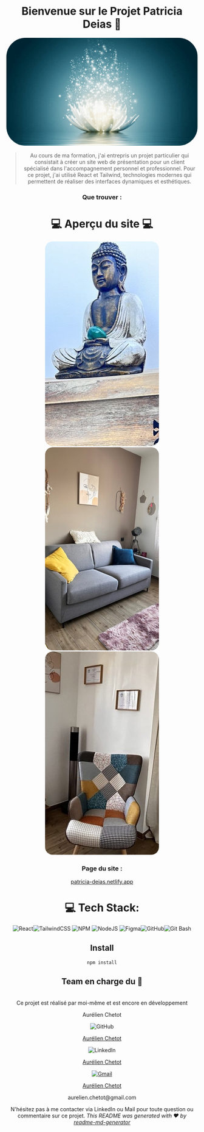 <div align ="center">
<h1 align="center">Bienvenue sur le Projet Patricia Deias 👋</h1>
<p align="center">
  <img width="700" style="border-radius: 50px;"  src="./public/assets/lotus.gif" alt="Image d'en-tête">
</p>

> Au cours de ma formation, j'ai entrepris un projet particulier qui consistait à créer un site web de présentation pour un client spécialisé dans l'accompagnement personnel et professionnel. Pour ce projet, j'ai utilisé React et Tailwind, technologies modernes qui permettent de réaliser des interfaces dynamiques et esthétiques.

### Que trouver :

<h1>💻 Aperçu du site 💻</h1>

  <img width="300" style="border-radius: 20px;"  src="./public/assets/buddha4.jpeg" alt="Image d'en-tête">
    <img width="300" style="border-radius: 20px;"  src="./public/assets/room3.jpeg" alt="Image d'en-tête">
      <img width="300" style="border-radius: 20px;"  src="./public/assets/room5.jpeg" alt="Image d'en-tête">

### Page du site :

[patricia-deias.netlify.app](https://patricia-deias.netlify.app/)

# 💻 Tech Stack:

![React](https://img.shields.io/badge/react-%2320232a.svg?style=plastic&logo=react&logoColor=%2361DAFB)![TailwindCSS](https://img.shields.io/badge/tailwindcss-%2338B2AC.svg?style=plastic&logo=tailwind-css&logoColor=white)
![NPM](https://img.shields.io/badge/NPM-%23CB3837.svg?style=plastic&logo=npm&logoColor=white) ![NodeJS](https://img.shields.io/badge/node.js-6DA55F?style=plastic&logo=node.js&logoColor=white) ![Figma](https://img.shields.io/badge/figma-%23F24E1E.svg?style=plastic&logo=figma&logoColor=white)![GitHub](https://img.shields.io/badge/GitHub-%23181717.svg?style=plastic&logo=github&logoColor=white)![Git Bash](https://img.shields.io/badge/Git_Bash-%23121013.svg?style=plastic&logo=git&logoColor=white)

## Install

```sh
npm install
```

## Team en charge du 👤

<br>Ce projet est réalisé par moi-même et est encore en développement</br>

<p>Aurélien Chetot</p>

![GitHub](https://img.shields.io/badge/GitHub-%23181717.svg?style=plastic&logo=github&logoColor=white)

<p align="center">
  <a href="https://github.com/AurelienChetot">Aurélien Chetot</a>
</p>

![LinkedIn](https://img.shields.io/badge/LinkedIn-%230077B5.svg?style=plastic&logo=linkedin&logoColor=white)

<p align="center">
  <a href="https://www.linkedin.com/in/aur%C3%A9lien-chetot-6861852b2/">Aurélien Chetot</a>
</p>

[![Gmail](https://img.shields.io/badge/Gmail-%23D14836.svg?style=plastic&logo=gmail&logoColor=white)](mailto:your-email@gmail.com)

<p align="center">
  <a href="mailto:aurelien.chetot@gmail.com">Aurélien Chetot</a>
  <p>aurelien.chetot@gmail.com</p>
</p>

N'hésitez pas à me contacter via LinkedIn ou Mail pour toute question ou commentaire sur ce projet.
_This README was generated with ❤️ by [readme-md-generator](https://github.com/kefranabg/readme-md-generator)_
